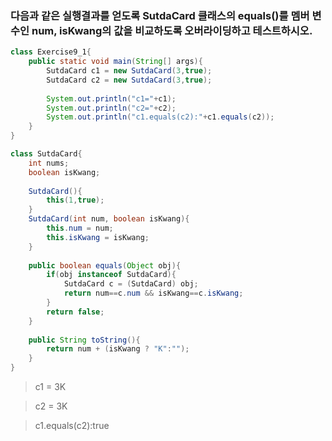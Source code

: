 ### 다음과 같은 실행결과를 얻도록 SutdaCard 클래스의 equals()를 멤버 변수인 num, isKwang의 값을 비교하도록 오버라이딩하고 테스트하시오.
```java
class Exercise9_1{
    public static void main(String[] args){
        SutdaCard c1 = new SutdaCard(3,true);
        SutdaCard c2 = new SutdaCard(3,true);
        
        System.out.println("c1="+c1);
        System.out.println("c2="+c2);
        System.out.println("c1.equals(c2):"+c1.equals(c2));
    }
}

class SutdaCard{
    int nums;
    boolean isKwang;
    
    SutdaCard(){
        this(1,true);
    }
    SutdaCard(int num, boolean isKwang){
        this.num = num;
        this.isKwang = isKwang;
    }
    
    public boolean equals(Object obj){
        if(obj instanceof SutdaCard){
            SutdaCard c = (SutdaCard) obj;
            return num==c.num && isKwang==c.isKwang;
        }
        return false;
    }
    
    public String toString(){
        return num + (isKwang ? "K":"");
    }
}
```

> c1 = 3K

> c2 = 3K

> c1.equals(c2):true
